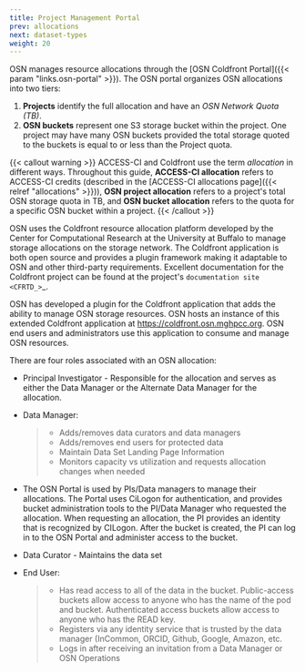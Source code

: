 ```yaml
---
title: Project Management Portal
prev: allocations
next: dataset-types
weight: 20
---
```


OSN manages resource allocations through the [OSN Coldfront Portal]({{< param "links.osn-portal" >}}). The OSN portal organizes OSN allocations into two tiers: 

1. **Projects** identify the full allocation and have an *OSN Network Quota (TB)*.
2. **OSN buckets** represent one S3 storage bucket within the project. One project may have many OSN buckets provided the total storage quoted to the buckets is equal to or less than the Project quota. 

{{< callout warning >}}
ACCESS-CI and Coldfront use the term *allocation* in different ways. Throughout
this guide, **ACCESS-CI allocation** refers to ACCESS-CI credits (described in the [ACCESS-CI allocations page]({{< relref "allocations" >}})), **OSN project allocation** refers to a project's total OSN storage quota in TB, and **OSN bucket allocation** refers to the quota for a specific OSN bucket within a project.
{{< /callout >}}


OSN uses the Coldfront resource allocation platform developed by the Center for
Computational Research at the University at Buffalo to manage storage
allocations on the storage network. The Coldfront application is both open
source and provides a plugin framework making it adaptable to OSN and other
third-party requirements. Excellent documentation for the Coldfront project can
be found at the project's `documentation site <CFRTD_>`_.

OSN has developed a plugin for the Coldfront application that adds the ability
to manage OSN storage resources. OSN hosts an instance of this extended
Coldfront application at https://coldfront.osn.mghpcc.org. OSN end users and
administrators use this application to consume and manage OSN resources.

There are four roles associated with an OSN allocation:

-   Principal Investigator - Responsible for the allocation and serves
    as either the Data Manager or the Alternate Data Manager for the
    allocation.

-   Data Manager:

    > -   Adds/removes data curators and data managers
    > -   Adds/removes end users for protected data
    > -   Maintain Data Set Landing Page Information
    > -   Monitors capacity vs utilization and requests allocation
    >     changes when needed

-   The OSN Portal is used by PIs/Data managers to manage their
    allocations. The Portal uses CiLogon for authentication, and
    provides bucket administration tools to the PI/Data Manager who
    requested the allocation. When requesting an allocation, the PI
    provides an identity that is recognized by CILogon. After the bucket
    is created, the PI can log in to the OSN Portal and administer
    access to the bucket.

-   Data Curator - Maintains the data set

-   End User:

    > -   Has read access to all of the data in the bucket.
    >     Public-access buckets allow access to anyone who has the name
    >     of the pod and bucket. Authenticated access buckets allow
    >     access to anyone who has the READ key.
    > -   Registers via any identity service that is trusted by the data
    >     manager (InCommon, ORCID, Github, Google, Amazon, etc.
    > -   Logs in after receiving an invitation from a Data Manager or
    >     OSN Operations
